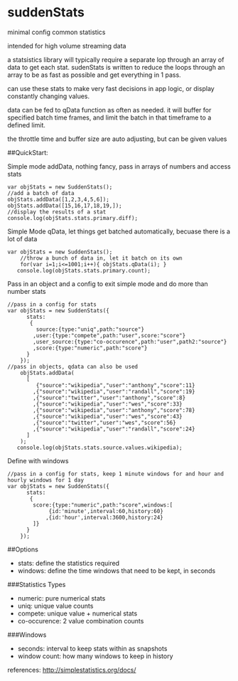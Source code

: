 # suddenStats
minimal config common statistics

intended for high volume streaming data

a statsistics library will typically require a separate lop through an array of data to get each stat. sudenStats is written to reduce the loops through an array to be as fast as possible and get everything in 1 pass. 

can use these stats to make very fast decisions in app logic, or display constantly changing values.

data can be fed to qData function as often as needed. it will buffer for specified batch time frames, and limit the batch in that timeframe to a defined limit.

the throttle time and buffer size are auto adjusting, but can be given values


##QuickStart:

Simple mode addData, nothing fancy, pass in arrays of numbers and access stats
```
var objStats = new SuddenStats();
//add a batch of data
objStats.addData([1,2,3,4,5,6]); 
objStats.addData([15,16,17,18,19,]);
//display the results of a stat
console.log(objStats.stats.primary.diff);
```

Simple Mode qData, let things get batched automatically, becuase there is a lot of data
```
var objStats = new SuddenStats();
	//throw a bunch of data in, let it batch on its own
    for(var i=1;i<=1001;i++){ objStats.qData(i); }
   console.log(objStats.stats.primary.count);
```

Pass in an object and a config to exit simple mode and do more than number stats
```
//pass in a config for stats
var objStats = new SuddenStats({
      stats:
       {
         source:{type:"uniq",path:"source"}
        ,user:{type:"compete",path:"user",score:"score"}
        ,user_source:{type:"co-occurence",path:"user",path2:"source"}
        ,score:{type:"numeric",path:"score"}
      }
    });
//pass in objects, qdata can also be used
    objStats.addData(
      [
         {"source":"wikipedia","user":"anthony","score":11}
        ,{"source":"wikipedia","user":"randall","score":19}
        ,{"source":"twitter","user":"anthony","score":8}
        ,{"source":"wikipedia","user":"wes","score":33}
        ,{"source":"wikipedia","user":"anthony","score":78}
        ,{"source":"wikipedia","user":"wes","score":43}
        ,{"source":"twitter","user":"wes","score":56}
        ,{"source":"wikipedia","user":"randall","score":24}
      ]
    ); 
   console.log(objStats.stats.source.values.wikipedia);
```

Define with windows
```
//pass in a config for stats, keep 1 minute windows for and hour and hourly windows for 1 day
var objStats = new SuddenStats({
      stats:
       {
        score:{type:"numeric",path:"score",windows:[
			 {id:'minute',interval:60,history:60}
        	,{id:'hour',interval:3600,history:24}
        ]}
      }
    });
```

##Options
- stats: define the statistics required
- windows: define the time windows that need to be kept, in seconds

###Statistics Types
- numeric: pure numerical stats
- uniq: unique value counts
- compete: unique value + numerical stats
- co-occurence: 2 value combination counts

###Windows
- seconds: interval to keep stats within as snapshots
- window count: how many windows to keep in history


references:
http://simplestatistics.org/docs/